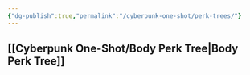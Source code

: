 ```yaml
---
{"dg-publish":true,"permalink":"/cyberpunk-one-shot/perk-trees/"}
---
```


## [[Cyberpunk One-Shot/Body Perk Tree\|Body Perk Tree]]


